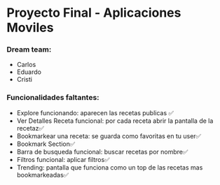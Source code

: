 # Proyecto Final - Aplicaciones Moviles
### Dream team: 
- Carlos
- Eduardo
- Cristi

### Funcionalidades faltantes:
- Explore funcionando: aparecen las recetas publicas ✅
- Ver Detalles Receta funcional: por cada receta abrir la pantalla de la recetaz✅
- Bookmarkear una receta: se guarda como favoritas en tu user✅
- Bookmark Section✅
- Barra de busqueda funcional: buscar recetas por nombre✅
- Filtros funcional: aplicar filtros✅
- Trending: pantalla que funciona como un top de las recetas mas bookmarkeadas✅
